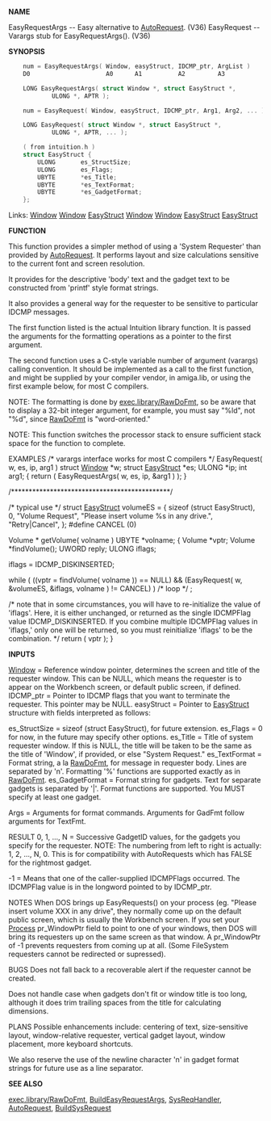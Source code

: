 
**NAME**

EasyRequestArgs -- Easy alternative to [AutoRequest](AutoRequest). (V36)
EasyRequest -- Varargs stub for EasyRequestArgs(). (V36)

**SYNOPSIS**

```c
    num = EasyRequestArgs( Window, easyStruct, IDCMP_ptr, ArgList )
    D0                     A0      A1          A2         A3

    LONG EasyRequestArgs( struct Window *, struct EasyStruct *,
            ULONG *, APTR );

    num = EasyRequest( Window, easyStruct, IDCMP_ptr, Arg1, Arg2, ... )

    LONG EasyRequest( struct Window *, struct EasyStruct *,
            ULONG *, APTR, ... );

    ( from intuition.h )
    struct EasyStruct {
        ULONG       es_StructSize;
        ULONG       es_Flags;
        UBYTE       *es_Title;
        UBYTE       *es_TextFormat;
        UBYTE       *es_GadgetFormat;
    };

```
Links: [Window](_00D4) [Window](_00D4) [EasyStruct](_00D4) [Window](_00D4) [Window](_00D4) [EasyStruct](_00D4) [EasyStruct](_00D4) 

**FUNCTION**

This function provides a simpler method of using a 'System
Requester' than provided by [AutoRequest](AutoRequest).  It performs layout
and size calculations sensitive to the current font and screen
resolution.

It provides for the descriptive 'body' text and the gadget
text to be constructed from 'printf' style format strings.

It also provides a general way for the requester to be
sensitive to particular IDCMP messages.

The first function listed is the actual Intuition library
function.  It is passed the arguments for the formatting
operations as a pointer to the first argument.

The second function uses a C-style variable number of argument
(varargs) calling convention.  It should be implemented as
a call to the first function, and might be supplied by your
compiler vendor, in amiga.lib, or using the first example below,
for most C compilers.

NOTE: The formatting is done by [exec.library/RawDoFmt](../exec/RawDoFmt), so
be aware that to display a 32-bit integer argument, for
example, you must say &#034;%ld&#034;, not &#034;%d&#034;, since [RawDoFmt](../exec/RawDoFmt) is
&#034;word-oriented.&#034;

NOTE: This function switches the processor stack to ensure
sufficient stack space for the function to complete.

EXAMPLES
/* varargs interface works for most C compilers */
EasyRequest( w, es, ip, arg1 )
struct [Window](_00D4)   *w;
struct [EasyStruct](_00D4) *es;
ULONG             *ip;
int               arg1;
{
return ( EasyRequestArgs( w, es, ip, &#038;arg1 ) );
}

/*********************************************/

/* typical use */
struct [EasyStruct](_00D4) volumeES = {
sizeof (struct EasyStruct),
0,
&#034;Volume Request&#034;,
&#034;Please insert volume %s in any drive.&#034;,
&#034;Retry|Cancel&#034;,
};
#define CANCEL  (0)

Volume  *
getVolume( volname )
UBYTE   *volname;
{
Volume      *vptr;
Volume      *findVolume();
UWORD       reply;
ULONG       iflags;

iflags = IDCMP_DISKINSERTED;

while ( ((vptr = findVolume( volname )) == NULL) &#038;&#038;
(EasyRequest( w, &#038;volumeES, &#038;iflags, volname ) != CANCEL) )
/* loop */ ;

/* note that in some circumstances, you will have to
re-initialize the value of 'iflags'.  Here, it
is either unchanged, or returned as the single
IDCMPFlag value IDCMP_DISKINSERTED.  If you combine
multiple  IDCMPFlag values in 'iflags,' only
one will be returned, so you must reinitialize
'iflags' to be the combination.
*/
return ( vptr );
}

**INPUTS**

[Window](_00D4) = Reference window pointer, determines the screen and
title of the requester window.  This can be NULL, which
means the requester is to appear on the Workbench screen,
or default public screen, if defined.
IDCMP_ptr = Pointer to IDCMP flags that you want to terminate
the requester.  This pointer may be NULL.
easyStruct = Pointer to [EasyStruct](_00D4) structure with fields
interpreted as follows:

es_StructSize = sizeof (struct EasyStruct), for future extension.
es_Flags = 0 for now, in the future may specify other options.
es_Title = Title of system requester window.  If this is NULL,
the title will be taken to be the same as the title of 'Window',
if provided, or else &#034;System Request.&#034;
es_TextFormat = Format string, a la [RawDoFmt](../exec/RawDoFmt), for message in
requester body.  Lines are separated by 'n'.  Formatting
'%' functions are supported exactly as in [RawDoFmt](../exec/RawDoFmt).
es_GadgetFormat = Format string for gadgets.  Text for separate
gadgets is separated by '|'.  Format functions are supported.
You MUST specify at least one gadget.

Args = Arguments for format commands.   Arguments for
GadFmt follow arguments for TextFmt.

RESULT
0, 1, ..., N = Successive GadgetID values, for the gadgets
you specify for the requester.  NOTE: The numbering
from left to right is actually: 1, 2, ..., N, 0.
This is for compatibility with AutoRequests which has
FALSE for the rightmost gadget.

-1 = Means that one of the caller-supplied IDCMPFlags occurred.
The IDCMPFlag value is in the longword pointed to by IDCMP_ptr.

NOTES
When DOS brings up EasyRequests() on your process (eg.
&#034;Please insert volume XXX in any drive&#034;, they normally come
up on the default public screen, which is usually the Workbench
screen.  If you set your [Process](_0078) pr_WindowPtr field to point to
one of your windows, then DOS will bring its requesters up on the
same screen as that window.  A pr_WindowPtr of -1 prevents
requesters from coming up at all.
(Some FileSystem requesters cannot be redirected or supressed).

BUGS
Does not fall back to a recoverable alert if the requester
cannot be created.

Does not handle case when gadgets don't fit or window title
is too long, although it does trim trailing spaces from the
title for calculating dimensions.

PLANS
Possible enhancements include: centering of text, size-sensitive
layout,  window-relative requester, vertical gadget layout,
window placement, more keyboard shortcuts.

We also reserve the use of the newline character 'n' in
gadget format strings for future use as a line separator.

**SEE ALSO**

[exec.library/RawDoFmt](../exec/RawDoFmt), [BuildEasyRequestArgs](BuildEasyRequestArgs), [SysReqHandler](SysReqHandler),
[AutoRequest](AutoRequest), [BuildSysRequest](BuildSysRequest)

